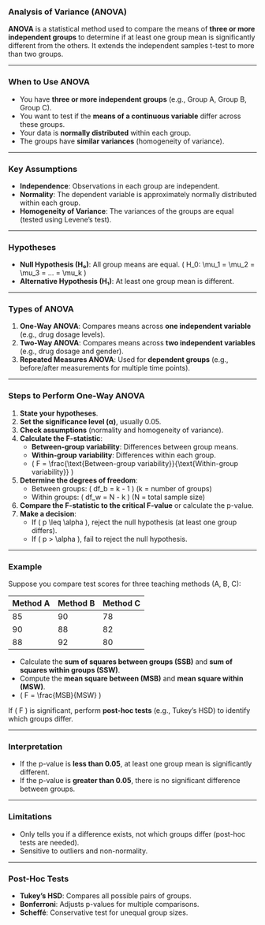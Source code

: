### **Analysis of Variance (ANOVA)**

**ANOVA** is a statistical method used to compare the means of **three or more independent groups** to determine if at least one group mean is significantly different from the others. It extends the independent samples t-test to more than two groups.

---

### **When to Use ANOVA**
- You have **three or more independent groups** (e.g., Group A, Group B, Group C).
- You want to test if the **means of a continuous variable** differ across these groups.
- Your data is **normally distributed** within each group.
- The groups have **similar variances** (homogeneity of variance).

---

### **Key Assumptions**
- **Independence**: Observations in each group are independent.
- **Normality**: The dependent variable is approximately normally distributed within each group.
- **Homogeneity of Variance**: The variances of the groups are equal (tested using Levene’s test).

---

### **Hypotheses**
- **Null Hypothesis (H₀)**: All group means are equal.
  \( H_0: \mu_1 = \mu_2 = \mu_3 = ... = \mu_k \)
- **Alternative Hypothesis (H₁)**: At least one group mean is different.

---

### **Types of ANOVA**
1. **One-Way ANOVA**: Compares means across **one independent variable** (e.g., drug dosage levels).
2. **Two-Way ANOVA**: Compares means across **two independent variables** (e.g., drug dosage and gender).
3. **Repeated Measures ANOVA**: Used for **dependent groups** (e.g., before/after measurements for multiple time points).

---

### **Steps to Perform One-Way ANOVA**
1. **State your hypotheses**.
2. **Set the significance level (α)**, usually 0.05.
3. **Check assumptions** (normality and homogeneity of variance).
4. **Calculate the F-statistic**:
   - **Between-group variability**: Differences between group means.
   - **Within-group variability**: Differences within each group.
   - \( F = \frac{\text{Between-group variability}}{\text{Within-group variability}} \)
5. **Determine the degrees of freedom**:
   - Between groups: \( df_b = k - 1 \) (k = number of groups)
   - Within groups: \( df_w = N - k \) (N = total sample size)
6. **Compare the F-statistic to the critical F-value** or calculate the p-value.
7. **Make a decision**:
   - If \( p \leq \alpha \), reject the null hypothesis (at least one group differs).
   - If \( p > \alpha \), fail to reject the null hypothesis.

---

### **Example**
Suppose you compare test scores for three teaching methods (A, B, C):

| Method A | Method B | Method C |
|----------|----------|----------|
| 85       | 90       | 78       |
| 90       | 88       | 82       |
| 88       | 92       | 80       |

- Calculate the **sum of squares between groups (SSB)** and **sum of squares within groups (SSW)**.
- Compute the **mean square between (MSB)** and **mean square within (MSW)**.
- \( F = \frac{MSB}{MSW} \)

If \( F \) is significant, perform **post-hoc tests** (e.g., Tukey’s HSD) to identify which groups differ.

---

### **Interpretation**
- If the p-value is **less than 0.05**, at least one group mean is significantly different.
- If the p-value is **greater than 0.05**, there is no significant difference between groups.

---

### **Limitations**
- Only tells you if a difference exists, not which groups differ (post-hoc tests are needed).
- Sensitive to outliers and non-normality.

---

### **Post-Hoc Tests**
- **Tukey’s HSD**: Compares all possible pairs of groups.
- **Bonferroni**: Adjusts p-values for multiple comparisons.
- **Scheffé**: Conservative test for unequal group sizes.
